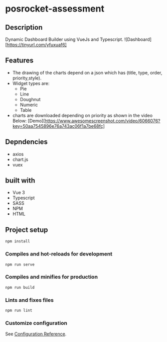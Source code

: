 # posrocket-assessment

## Description
Dynamic Dashboard Builder using VueJs and Typescript.
![Dashboard][https://tinyurl.com/yfuxuaf6]

## Features
- The drawing of the charts depend on a json which has (title, type, order, priority,style).
- Widget types are:
    - Pie
    - Line
    - Doughnut
    - Numeric
    - Table
- charts are downloaded depending on priority as shown in the video Below:
[Demo][https://www.awesomescreenshot.com/video/6066076?key=50aa7545896e76a743ac06f1a7be68fc]

## Depndencies
- axios
- chart.js
- vuex

## built with
- Vue 3
- Typescript
- SASS
- NPM
- HTML

## Project setup
```
npm install
```

### Compiles and hot-reloads for development
```
npm run serve
```

### Compiles and minifies for production
```
npm run build
```

### Lints and fixes files
```
npm run lint
```

### Customize configuration
See [Configuration Reference](https://cli.vuejs.org/config/).
